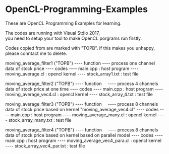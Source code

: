 # OpenCL-Programming-Examples
These are OpenCL Programming Examples for learning.

The codes are running with Visual Stdio 2017,  
you need to setup your tool to make OpenCL porgrams run firstly. 

Codes copied from <The OpenCL Programming Book> are marked with "TOPB". 
if this makes you unhappy, please conntact me to delete. 
  
moving_average_filter1 ("TOPB") 
    ---- function 
      ---- process one channel data of stock price 
    ---- codes 
      ---- main.cpp                 : host program
      ---- moving_average.cl        : opencl kernel
      ---- stock_array1.txt         : test file

moving_average_filter2 ("TOPB")
    ---- function
      ---- process 4 channels data of stock price at one time
    ---- codes
      ---- main.cpp                 : host program
      ---- moving_average_vec4.cl   : opencl kernel
      ---- stock_array_4.txt        : test file
    
moving_average_filter3 ("TOPB")
    ---- function
      ---- process 8 channels data of stock price based on kernel "moving_average_vec4.cl"
    ---- codes
      ---- main.cpp                 : host program
      ---- moving_average_many.cl   : opencl kernel
      ---- stock_array_many.txt     : test file

moving_average_filter4 ("TOPB")
    ---- function
      ---- process 8 channels data of stock price based on kernel based on parallel model
    ---- codes
      ---- main.cpp                 : host program
      ---- moving_average_vec4_para.cl : opencl kernel
      ---- stock_array_vec4_par.txt : test file






